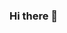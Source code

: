 ### Hi there 👋

<!--
**kmhyunji/kmhyunji** is a ✨ _special_ ✨ repository because its `README.md` (this file) appears on your GitHub profile.

[![Hyunji's github stats](https://github-readme-stats.vercel.app/api?username=kmhyunji)](https://github.com/kmhyunji/github-readme-stats)

- 🔭 I’m currently working on ...
- 🌱 I’m currently learning ...
- 👯 I’m looking to collaborate on ...
- 🤔 I’m looking for help with ...
- 💬 Ask me about ...
- 📫 How to reach me: ...
- 😄 Pronouns: ...
- ⚡ Fun fact: ...
-->

